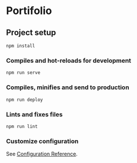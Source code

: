 # Portifolio

## Project setup
```
npm install
```

### Compiles and hot-reloads for development
```
npm run serve
```

### Compiles, minifies and send to production
```
npm run deploy
```

### Lints and fixes files
```
npm run lint
```

### Customize configuration
See [Configuration Reference](https://cli.vuejs.org/config/).
